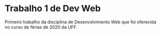 # Trabalho 1 de Dev Web

Primeiro trabalho da disciplina de Desenvolvimento Web que foi oferecida no curso de férias de 2020 da UFF.
